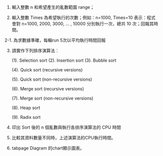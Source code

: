 1. 輸入整數 n 和希望產生的亂數範圍 range；

2. 輸入整數 Times 為希望執行的次數；例如：n=1000, Times=10 表示：程式會對 n=1000, 2000, 3000, ... , 10000 分別執行一次，總共 10 次；回報其時間。

2-1. 為求數據準確，每輪run 5次以平均執行時間回報

3. 請實作下列排序演算法︰

    (1). Selection sort     (2). Insertion sort        (3). Bubble sort

    (4). Quick sort (recursive versions)

    (5). Quick sort (non-recursive versions)

    (6). Merge sort (recursive versions)

    (7). Merge sort (non-recursive versions)

    (8). Heap sort

    (9). Radix sort
4. 印出 Sort 後的 n 個亂數與執行各排序演算法的 CPU 時間

5. 比較其資料數量不同時，上述演算法的CPU執行時間。

6. tabpage Diagram 的chart顯示圖表。